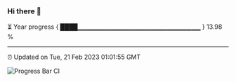 ### Hi there 👋

⏳ Year progress { ████▁▁▁▁▁▁▁▁▁▁▁▁▁▁▁▁▁▁▁▁▁▁▁▁▁▁ } 13.98 %

---

⏰ Updated on Tue, 21 Feb 2023 01:01:55 GMT

![Progress Bar CI](https://github.com/liununu/liununu/workflows/Progress%20Bar%20CI/badge.svg)
